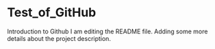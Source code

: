 # Test_of_GitHub
Introduction to Github
I am editing the README file. Adding some more details about the project description.
